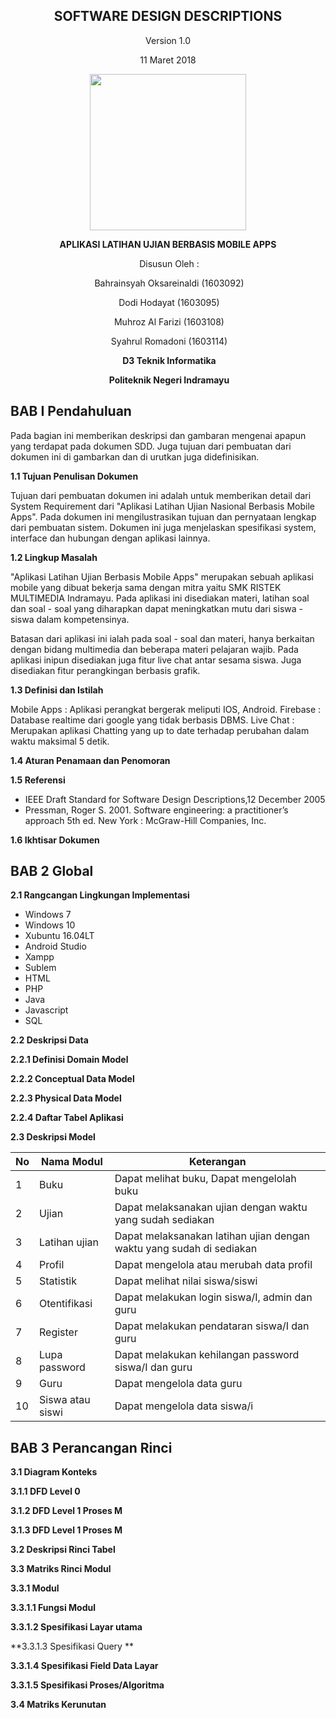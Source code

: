 <div align="center">

## **SOFTWARE DESIGN DESCRIPTIONS**

Version 1.0

11 Maret 2018

<img src="https://oksareinaldi.files.wordpress.com/2018/02/polindra.png?w=421&h=421&crop=1" width="250" height="250">

**APLIKASI LATIHAN UJIAN BERBASIS MOBILE APPS**

​                                                      Disusun Oleh :

​                                                           Bahrainsyah Oksareinaldi (1603092)

​                                                           Dodi Hodayat (1603095)

​                                                           Muhroz Al Farizi (1603108)

​                                                           Syahrul Romadoni (1603114)

​                                                               **D3 Teknik Informatika**

​                                                            ​**Politeknik Negeri Indramayu**
</div>

## **BAB I Pendahuluan**

Pada bagian ini memberikan deskripsi dan gambaran mengenai apapun yang terdapat pada dokumen SDD. Juga tujuan dari pembuatan dari dokumen ini di gambarkan dan di urutkan juga 
didefinisikan.

 **1.1	Tujuan Penulisan Dokumen**

Tujuan dari pembuatan dokumen ini adalah untuk memberikan detail dari System Requirement dari "Aplikasi Latihan Ujian Nasional Berbasis Mobile Apps". Pada dokumen ini 
mengilustrasikan tujuan dan pernyataan lengkap dari pembuatan sistem. Dokumen ini juga menjelaskan spesifikasi system, interface dan hubungan dengan aplikasi lainnya.

  **1.2	Lingkup Masalah**

"Aplikasi Latihan Ujian Berbasis Mobile Apps" merupakan sebuah aplikasi mobile yang dibuat bekerja sama dengan mitra yaitu SMK RISTEK MULTIMEDIA Indramayu. Pada aplikasi ini 
disediakan materi, latihan soal dan soal - soal yang diharapkan dapat meningkatkan mutu dari siswa - siswa dalam kompetensinya.

Batasan dari aplikasi ini ialah pada soal - soal dan materi, hanya berkaitan dengan bidang multimedia dan beberapa materi pelajaran wajib. Pada aplikasi inipun disediakan juga 
fitur live chat antar sesama siswa. Juga disediakan fitur perangkingan berbasis grafik.

 **1.3 Definisi dan Istilah**

Mobile Apps   : Aplikasi perangkat bergerak meliputi IOS, Android.
Firebase 	 : Database realtime dari google yang tidak berbasis DBMS.
 Live Chat	 : Merupakan aplikasi Chatting yang up to date terhadap perubahan dalam waktu maksimal 5 detik.

 **1.4 Aturan Penamaan dan Penomoran**

 **1.5 Referensi**

- IEEE Draft Standard for Software Design Descriptions,12 December 2005
- Pressman, Roger S. 2001. Software engineering: a practitioner’s approach 5th ed. New York : McGraw-Hill Companies, Inc.

 **1.6 Ikhtisar Dokumen**



## **BAB 2 Global**

**2.1 Rangcangan Lingkungan Implementasi**

- Windows 7
- Windows 10
- Xubuntu 16.04LT
- Android Studio
- Xampp
- Sublem
- HTML
- PHP
- Java
- Javascript
- SQL

**2.2 Deskripsi Data**

**2.2.1 Definisi Domain Model**

**2.2.2 Conceptual Data Model**

**2.2.3 Physical Data Model**

**2.2.4 Daftar Tabel Aplikasi**

**2.3 Deskripsi Model**

| No   | Nama Modul       | Keterangan                                                   |
| ---- | ---------------- | ------------------------------------------------------------ |
| 1    | Buku             | Dapat melihat buku, Dapat mengelolah buku                    |
| 2    | Ujian            | Dapat melaksanakan ujian dengan waktu yang sudah sediakan    |
| 3    | Latihan ujian    | Dapat melaksanakan latihan ujian dengan waktu yang sudah di sediakan |
| 4    | Profil           | Dapat mengelola atau merubah data profil                     |
| 5    | Statistik        | Dapat melihat nilai siswa/siswi                              |
| 6    | Otentifikasi     | Dapat  melakukan login siswa/I,  admin dan guru              |
| 7    | Register         | Dapat melakukan pendataran siswa/I dan guru                  |
| 8    | Lupa password    | Dapat melakukan kehilangan password siswa/I dan guru         |
| 9    | Guru             | Dapat mengelola data guru                                    |
| 10   | Siswa atau siswi | Dapat mengelola data siswa/i                                 |

## **BAB 3 Perancangan Rinci**

**3.1 Diagram Konteks**

**3.1.1 DFD Level 0**

**3.1.2 DFD Level 1 Proses M**

**3.1.3 DFD Level 1 Proses M**

**3.2 Deskripsi Rinci Tabel**



**3.3 Matriks Rinci Modul**

**3.3.1 Modul**

**3.3.1.1 Fungsi Modul**

**3.3.1.2 Spesifikasi Layar utama**

**3.3.1.3 Spesifikasi Query **

**3.3.1.4 Spesifikasi Field Data Layar**

**3.3.1.5 Spesifikasi Proses/Algoritma**

**3.4 Matriks Kerunutan**